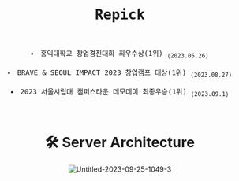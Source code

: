 
<div align=center>

<pre>

<h1>Repick</h1>

<li>홍익대학교 창업경진대회 최우수상(1위) <sub>(2023.05.26)</sub></li>
<li>BRAVE & SEOUL IMPACT 2023 창업캠프 대상(1위) <sub>(2023.08.27)</sub></li>
<li>2023 서울시립대 캠퍼스타운 데모데이 최종우승(1위) <sub>(2023.09.1)</sub></li>

</pre>



# 🛠 Server Architecture

![Untitled-2023-09-25-1049-3](https://github.com/Repick-official/repick-server/assets/76674422/e93f3566-2f07-47e6-98eb-c92c9a044ff1)


</div>
